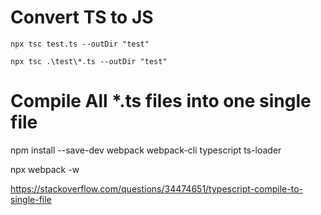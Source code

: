 # Convert TS to JS

`npx tsc test.ts --outDir "test"`


`npx tsc .\test\*.ts --outDir "test"`


# Compile All *.ts files into one single file

npm install --save-dev webpack webpack-cli typescript ts-loader


npx webpack -w


https://stackoverflow.com/questions/34474651/typescript-compile-to-single-file